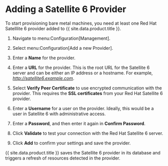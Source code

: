 # Adding a Satellite 6 Provider

To start provisioning bare metal machines, you need at least one Red Hat
Satelllite 6 provider added to {{ site.data.product.title }}.

1.  Navigate to menu:Configuration\[Management\].

2.  Select menu:Configuration\[Add a new Provider\].

3.  Enter a **Name** for the provider.

4.  Enter a **URL** for the provider. This is the root URL for the
    Satellite 6 server and can be either an IP address or a hostname.
    For example, *<http://satellite6.example.com>*.

5.  Select **Verify Peer Certificate** to use encrypted communication
    with the provider. This requires the **SSL certificates** from your
    Red Hat Satellite 6 provider.

6.  Enter a **Username** for a user on the provider. Ideally, this would
    be a user in Satellite 6 with administrative access.

7.  Enter a **Password**, and then enter it again in **Confirm
    Password**.

8.  Click **Validate** to test your connection with the Red Hat
    Satellite 6 server.

9.  Click **Add** to confirm your settings and save the provider.

{{ site.data.product.title }} saves the Satellite 6 provider in its database and
triggers a refresh of resources detected in the provider.
